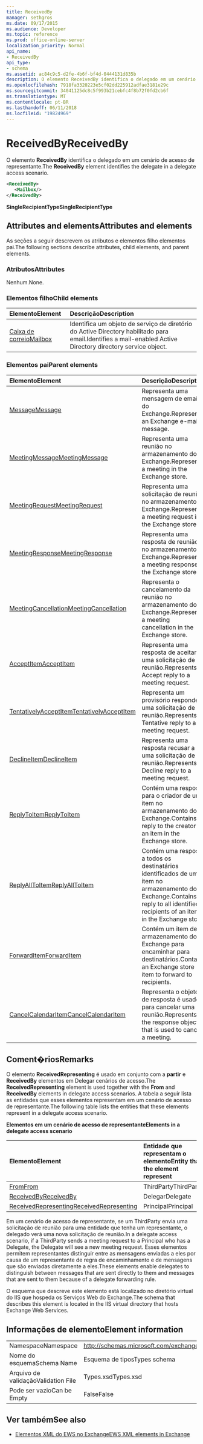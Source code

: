 ```yaml
---
title: ReceivedBy
manager: sethgros
ms.date: 09/17/2015
ms.audience: Developer
ms.topic: reference
ms.prod: office-online-server
localization_priority: Normal
api_name:
- ReceivedBy
api_type:
- schema
ms.assetid: ac84c9c5-d2fe-4b6f-bf4d-0444131d835b
description: O elemento ReceivedBy identifica o delegado em um cenário de acesso de representante.
ms.openlocfilehash: 7918fa3320223e5cf02dd225912adfae3181e29c
ms.sourcegitcommit: 34041125dc8c5f993b21cebfc4f8b72f0fd2cb6f
ms.translationtype: MT
ms.contentlocale: pt-BR
ms.lasthandoff: 06/11/2018
ms.locfileid: "19824969"
---
```

# <a name="receivedby"></a><span data-ttu-id="0f81c-103">ReceivedBy</span><span class="sxs-lookup"><span data-stu-id="0f81c-103">ReceivedBy</span></span>

<span data-ttu-id="0f81c-104">O elemento **ReceivedBy** identifica o delegado em um cenário de acesso de representante.</span><span class="sxs-lookup"><span data-stu-id="0f81c-104">The **ReceivedBy** element identifies the delegate in a delegate access scenario.</span></span> 
  
```xml
<ReceivedBy>
   <Mailbox/>
</ReceivedBy>
```

 <span data-ttu-id="0f81c-105">**SingleRecipientType**</span><span class="sxs-lookup"><span data-stu-id="0f81c-105">**SingleRecipientType**</span></span>
## <a name="attributes-and-elements"></a><span data-ttu-id="0f81c-106">Attributes and elements</span><span class="sxs-lookup"><span data-stu-id="0f81c-106">Attributes and elements</span></span>

<span data-ttu-id="0f81c-107">As seções a seguir descrevem os atributos e elementos filho elementos pai.</span><span class="sxs-lookup"><span data-stu-id="0f81c-107">The following sections describe attributes, child elements, and parent elements.</span></span>
  
### <a name="attributes"></a><span data-ttu-id="0f81c-108">Atributos</span><span class="sxs-lookup"><span data-stu-id="0f81c-108">Attributes</span></span>

<span data-ttu-id="0f81c-109">Nenhum.</span><span class="sxs-lookup"><span data-stu-id="0f81c-109">None.</span></span>
  
### <a name="child-elements"></a><span data-ttu-id="0f81c-110">Elementos filho</span><span class="sxs-lookup"><span data-stu-id="0f81c-110">Child elements</span></span>

|<span data-ttu-id="0f81c-111">**Elemento**</span><span class="sxs-lookup"><span data-stu-id="0f81c-111">**Element**</span></span>|<span data-ttu-id="0f81c-112">**Descrição**</span><span class="sxs-lookup"><span data-stu-id="0f81c-112">**Description**</span></span>|
|:-----|:-----|
|[<span data-ttu-id="0f81c-113">Caixa de correio</span><span class="sxs-lookup"><span data-stu-id="0f81c-113">Mailbox</span></span>](mailbox.md) <br/> |<span data-ttu-id="0f81c-114">Identifica um objeto de serviço de diretório do Active Directory habilitado para email.</span><span class="sxs-lookup"><span data-stu-id="0f81c-114">Identifies a mail-enabled Active Directory directory service object.</span></span>  <br/> |
   
### <a name="parent-elements"></a><span data-ttu-id="0f81c-115">Elementos pai</span><span class="sxs-lookup"><span data-stu-id="0f81c-115">Parent elements</span></span>

|<span data-ttu-id="0f81c-116">**Elemento**</span><span class="sxs-lookup"><span data-stu-id="0f81c-116">**Element**</span></span>|<span data-ttu-id="0f81c-117">**Descrição**</span><span class="sxs-lookup"><span data-stu-id="0f81c-117">**Description**</span></span>|
|:-----|:-----|
|[<span data-ttu-id="0f81c-118">Message</span><span class="sxs-lookup"><span data-stu-id="0f81c-118">Message</span></span>](message-ex15websvcsotherref.md) <br/> |<span data-ttu-id="0f81c-119">Representa uma mensagem de email do Exchange.</span><span class="sxs-lookup"><span data-stu-id="0f81c-119">Represents an Exchange e-mail message.</span></span>  <br/> |
|[<span data-ttu-id="0f81c-120">MeetingMessage</span><span class="sxs-lookup"><span data-stu-id="0f81c-120">MeetingMessage</span></span>](meetingmessage.md) <br/> |<span data-ttu-id="0f81c-121">Representa uma reunião no armazenamento do Exchange.</span><span class="sxs-lookup"><span data-stu-id="0f81c-121">Represents a meeting in the Exchange store.</span></span>  <br/> |
|[<span data-ttu-id="0f81c-122">MeetingRequest</span><span class="sxs-lookup"><span data-stu-id="0f81c-122">MeetingRequest</span></span>](meetingrequest.md) <br/> |<span data-ttu-id="0f81c-123">Representa uma solicitação de reunião no armazenamento do Exchange.</span><span class="sxs-lookup"><span data-stu-id="0f81c-123">Represents a meeting request in the Exchange store.</span></span>  <br/> |
|[<span data-ttu-id="0f81c-124">MeetingResponse</span><span class="sxs-lookup"><span data-stu-id="0f81c-124">MeetingResponse</span></span>](meetingresponse.md) <br/> |<span data-ttu-id="0f81c-125">Representa uma resposta de reunião no armazenamento do Exchange.</span><span class="sxs-lookup"><span data-stu-id="0f81c-125">Represents a meeting response in the Exchange store.</span></span>  <br/> |
|[<span data-ttu-id="0f81c-126">MeetingCancellation</span><span class="sxs-lookup"><span data-stu-id="0f81c-126">MeetingCancellation</span></span>](meetingcancellation.md) <br/> |<span data-ttu-id="0f81c-127">Representa o cancelamento da reunião no armazenamento do Exchange.</span><span class="sxs-lookup"><span data-stu-id="0f81c-127">Represents a meeting cancellation in the Exchange store.</span></span>  <br/> |
|[<span data-ttu-id="0f81c-128">AcceptItem</span><span class="sxs-lookup"><span data-stu-id="0f81c-128">AcceptItem</span></span>](acceptitem.md) <br/> |<span data-ttu-id="0f81c-129">Representa uma resposta de aceitar a uma solicitação de reunião.</span><span class="sxs-lookup"><span data-stu-id="0f81c-129">Represents an Accept reply to a meeting request.</span></span>  <br/> |
|[<span data-ttu-id="0f81c-130">TentativelyAcceptItem</span><span class="sxs-lookup"><span data-stu-id="0f81c-130">TentativelyAcceptItem</span></span>](tentativelyacceptitem.md) <br/> |<span data-ttu-id="0f81c-131">Representa um provisório responde a uma solicitação de reunião.</span><span class="sxs-lookup"><span data-stu-id="0f81c-131">Represents a Tentative reply to a meeting request.</span></span>  <br/> |
|[<span data-ttu-id="0f81c-132">DeclineItem</span><span class="sxs-lookup"><span data-stu-id="0f81c-132">DeclineItem</span></span>](declineitem.md) <br/> |<span data-ttu-id="0f81c-133">Representa uma resposta recusar a uma solicitação de reunião.</span><span class="sxs-lookup"><span data-stu-id="0f81c-133">Represents a Decline reply to a meeting request.</span></span>  <br/> |
|[<span data-ttu-id="0f81c-134">ReplyToItem</span><span class="sxs-lookup"><span data-stu-id="0f81c-134">ReplyToItem</span></span>](replytoitem.md) <br/> |<span data-ttu-id="0f81c-135">Contém uma resposta para o criador de um item no armazenamento do Exchange.</span><span class="sxs-lookup"><span data-stu-id="0f81c-135">Contains a reply to the creator of an item in the Exchange store.</span></span>  <br/> |
|[<span data-ttu-id="0f81c-136">ReplyAllToItem</span><span class="sxs-lookup"><span data-stu-id="0f81c-136">ReplyAllToItem</span></span>](replyalltoitem.md) <br/> |<span data-ttu-id="0f81c-137">Contém uma resposta a todos os destinatários identificados de um item no armazenamento do Exchange.</span><span class="sxs-lookup"><span data-stu-id="0f81c-137">Contains a reply to all identified recipients of an item in the Exchange store.</span></span>  <br/> |
|[<span data-ttu-id="0f81c-138">ForwardItem</span><span class="sxs-lookup"><span data-stu-id="0f81c-138">ForwardItem</span></span>](forwarditem.md) <br/> |<span data-ttu-id="0f81c-139">Contém um item de armazenamento do Exchange para encaminhar para destinatários.</span><span class="sxs-lookup"><span data-stu-id="0f81c-139">Contains an Exchange store item to forward to recipients.</span></span>  <br/> |
|[<span data-ttu-id="0f81c-140">CancelCalendarItem</span><span class="sxs-lookup"><span data-stu-id="0f81c-140">CancelCalendarItem</span></span>](cancelcalendaritem.md) <br/> |<span data-ttu-id="0f81c-141">Representa o objeto de resposta é usado para cancelar uma reunião.</span><span class="sxs-lookup"><span data-stu-id="0f81c-141">Represents the response object that is used to cancel a meeting.</span></span>  <br/> |
   
## <a name="remarks"></a><span data-ttu-id="0f81c-142">Coment�rios</span><span class="sxs-lookup"><span data-stu-id="0f81c-142">Remarks</span></span>

<span data-ttu-id="0f81c-143">O elemento **ReceivedRepresenting** é usado em conjunto com a **partir** e **ReceivedBy** elementos em Delegar cenários de acesso.</span><span class="sxs-lookup"><span data-stu-id="0f81c-143">The **ReceivedRepresenting** element is used together with the **From** and **ReceivedBy** elements in delegate access scenarios.</span></span> <span data-ttu-id="0f81c-144">A tabela a seguir lista as entidades que esses elementos representam em um cenário de acesso de representante.</span><span class="sxs-lookup"><span data-stu-id="0f81c-144">The following table lists the entities that these elements represent in a delegate access scenario.</span></span> 
  
<span data-ttu-id="0f81c-145">**Elementos em um cenário de acesso de representante**</span><span class="sxs-lookup"><span data-stu-id="0f81c-145">**Elements in a delegate access scenario**</span></span>

|<span data-ttu-id="0f81c-146">**Elemento**</span><span class="sxs-lookup"><span data-stu-id="0f81c-146">**Element**</span></span>|<span data-ttu-id="0f81c-147">**Entidade que representam o elemento**</span><span class="sxs-lookup"><span data-stu-id="0f81c-147">**Entity that the element represent**</span></span>|
|:-----|:-----|
|[<span data-ttu-id="0f81c-148">From</span><span class="sxs-lookup"><span data-stu-id="0f81c-148">From</span></span>](from.md) <br/> |<span data-ttu-id="0f81c-149">ThirdParty</span><span class="sxs-lookup"><span data-stu-id="0f81c-149">ThirdParty</span></span>  <br/> |
|[<span data-ttu-id="0f81c-150">ReceivedBy</span><span class="sxs-lookup"><span data-stu-id="0f81c-150">ReceivedBy</span></span>](receivedby.md) <br/> |<span data-ttu-id="0f81c-151">Delegar</span><span class="sxs-lookup"><span data-stu-id="0f81c-151">Delegate</span></span>  <br/> |
|[<span data-ttu-id="0f81c-152">ReceivedRepresenting</span><span class="sxs-lookup"><span data-stu-id="0f81c-152">ReceivedRepresenting</span></span>](receivedrepresenting.md) <br/> |<span data-ttu-id="0f81c-153">Principal</span><span class="sxs-lookup"><span data-stu-id="0f81c-153">Principal</span></span>  <br/> |
   
<span data-ttu-id="0f81c-154">Em um cenário de acesso de representante, se um ThirdParty envia uma solicitação de reunião para uma entidade que tenha um representante, o delegado verá uma nova solicitação de reunião.</span><span class="sxs-lookup"><span data-stu-id="0f81c-154">In a delegate access scenario, if a ThirdParty sends a meeting request to a Principal who has a Delegate, the Delegate will see a new meeting request.</span></span> <span data-ttu-id="0f81c-155">Esses elementos permitem representantes distinguir entre as mensagens enviadas a eles por causa de um representante de regra de encaminhamento e de mensagens que são enviadas diretamente a eles.</span><span class="sxs-lookup"><span data-stu-id="0f81c-155">These elements enable delegates to distinguish between messages that are sent directly to them and messages that are sent to them because of a delegate forwarding rule.</span></span>
  
<span data-ttu-id="0f81c-156">O esquema que descreve este elemento está localizado no diretório virtual do IIS que hospeda os Serviços Web do Exchange.</span><span class="sxs-lookup"><span data-stu-id="0f81c-156">The schema that describes this element is located in the IIS virtual directory that hosts Exchange Web Services.</span></span>
  
## <a name="element-information"></a><span data-ttu-id="0f81c-157">Informações de elemento</span><span class="sxs-lookup"><span data-stu-id="0f81c-157">Element information</span></span>

|||
|:-----|:-----|
|<span data-ttu-id="0f81c-158">Namespace</span><span class="sxs-lookup"><span data-stu-id="0f81c-158">Namespace</span></span>  <br/> |http://schemas.microsoft.com/exchange/services/2006/types  <br/> |
|<span data-ttu-id="0f81c-159">Nome do esquema</span><span class="sxs-lookup"><span data-stu-id="0f81c-159">Schema Name</span></span>  <br/> |<span data-ttu-id="0f81c-160">Esquema de tipos</span><span class="sxs-lookup"><span data-stu-id="0f81c-160">Types schema</span></span>  <br/> |
|<span data-ttu-id="0f81c-161">Arquivo de validação</span><span class="sxs-lookup"><span data-stu-id="0f81c-161">Validation File</span></span>  <br/> |<span data-ttu-id="0f81c-162">Types.xsd</span><span class="sxs-lookup"><span data-stu-id="0f81c-162">Types.xsd</span></span>  <br/> |
|<span data-ttu-id="0f81c-163">Pode ser vazio</span><span class="sxs-lookup"><span data-stu-id="0f81c-163">Can be Empty</span></span>  <br/> |<span data-ttu-id="0f81c-164">False</span><span class="sxs-lookup"><span data-stu-id="0f81c-164">False</span></span>  <br/> |
   
## <a name="see-also"></a><span data-ttu-id="0f81c-165">Ver também</span><span class="sxs-lookup"><span data-stu-id="0f81c-165">See also</span></span>



- [<span data-ttu-id="0f81c-166">Elementos XML do EWS no Exchange</span><span class="sxs-lookup"><span data-stu-id="0f81c-166">EWS XML elements in Exchange</span></span>](ews-xml-elements-in-exchange.md)

